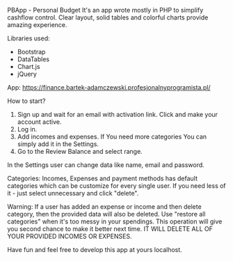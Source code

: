 PBApp - Personal Budget 
It's an app wrote mostly in PHP to simplify cashflow control. Clear layout, solid tables and colorful charts provide amazing experience. 

Libraries used: 
- Bootstrap
- DataTables
- Chart.js
- jQuery

App: https://finance.bartek-adamczewski.profesjonalnyprogramista.pl/

How to start? 
1. Sign up and wait for an email with activation link. Click and make your account active.
2. Log in.
3. Add incomes and expenses. If You need more categories You can simply add it in the Settings. 
4. Go to the Review Balance and select range.

In the Settings user can change data like name, email and password. 

Categories:
Incomes, Expenses and payment methods has default categories which can be customize for every single user. If you need less of it - just select unnecessary and click "delete".

Warning: 
If a user has added an expense or income and then delete category, then the provided data will also be deleted. 
Use "restore all categories" when it's too messy in your spendings. This operation will give you second chance to make it better next time. 
IT WILL DELETE ALL OF YOUR PROVIDED INCOMES OR EXPENSES. 


Have fun and feel free to develop this app at yours localhost. 
